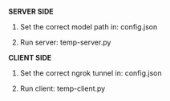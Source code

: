 **SERVER SIDE**
1) Set the correct model path in:
config.json

1) Run server:
temp-server.py


**CLIENT SIDE**
1) Set the correct ngrok tunnel in:
config.json

1) Run client:
temp-client.py



